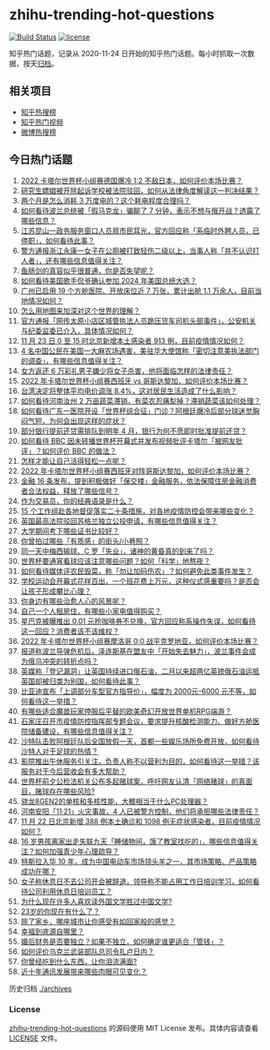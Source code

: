 # zhihu-trending-hot-questions

[![Build Status](https://github.com/justjavac/zhihu-trending-hot-questions/workflows/ci/badge.svg?branch=master)](https://github.com/justjavac/zhihu-trending-hot-questions/actions)
[![license](https://img.shields.io/github/license/justjavac/zhihu-trending-hot-questions)](https://github.com/justjavac/zhihu-trending-hot-questions/blob/master/LICENSE)

知乎热门话题，记录从 2020-11-24 日开始的知乎热门话题。每小时抓取一次数据，按天[归档](./archives)。

## 相关项目

- [知乎热搜榜](https://github.com/justjavac/zhihu-trending-top-search)
- [知乎热门视频](https://github.com/justjavac/zhihu-trending-hot-video)
- [微博热搜榜](https://github.com/justjavac/weibo-trending-hot-search)

## 今日热门话题

<!-- BEGIN -->
<!-- 最后更新时间 Thu Nov 24 2022 02:23:05 GMT+0800 (China Standard Time) -->

1. [2022 卡塔尔世界杯小组赛德国爆冷 1:2 不敌日本，如何评价本场比赛？](https://www.zhihu.com/question/568414222)
1. [研究生嫖娼被开除起诉学校被法院驳回，如何从法律角度解读这一判决结果？](https://www.zhihu.com/question/568380959)
1. [两个月是怎么消耗 3 万度电的？这个耗电程度合理吗？](https://www.zhihu.com/question/568012594)
1. [如何看待波兰总统被「假马克龙」骗聊了 7 分钟，表示不想与俄开战？透露了哪些信息？](https://www.zhihu.com/question/568364732)
1. [江苏昆山一政务服务窗口人员扇市民耳光，官方回应称「系临时外聘人员，已停职」，如何看待此事？](https://www.zhihu.com/question/568392037)
1. [警方通报浙江永康一女子在公厕被打致轻伤二级以上，当事人称「并不认识打人者」，还有哪些信息值得关注？](https://www.zhihu.com/question/567952613)
1. [鱼肠剑的真容似乎很普通，你是否失望呢？](https://www.zhihu.com/question/29680721)
1. [如何看待美国歌手侃爷确认参加 2024 年美国总统大选？](https://www.zhihu.com/question/568151306)
1. [广州已启用 19 个方舱医院、开放床位近 7 万张，累计出舱 1.1 万余人，目前当地情况如何？](https://www.zhihu.com/question/568399780)
1. [怎么用地图来加深对这个世界的理解？](https://www.zhihu.com/question/46221925)
1. [官方通报「网传太原小店区城管执法人员跪压货车司机头部事件」，公安机关与纪委监委已介入，具体情况如何？](https://www.zhihu.com/question/568359460)
1. [11 月 23 日 0 至 15 时北京新增本土感染者 913 例，目前疫情情况如何？](https://www.zhihu.com/question/568398993)
1. [4 名中国公民在美国一大麻农场遇害，美驻华大使馆称「密切注意美执法部门的调查」，有哪些信息值得关注？](https://www.zhihu.com/question/568381164)
1. [女方返还 6 万彩礼男子嫌少将女子杀害，他将面临怎样的法律责任？](https://www.zhihu.com/question/568201785)
1. [2022 年卡塔尔世界杯小组赛西班牙 vs 哥斯达黎加，如何评价本场比赛？](https://www.zhihu.com/question/568437341)
1. [台湾决定将整体平均电价调涨 8.4%，这对居民生活造成了什么影响？](https://www.zhihu.com/question/568000939)
1. [如何看待河南汝州 2 万亩蔬菜滞销，有菜农忍痛犁掉？滞销蔬菜该如何处理？](https://www.zhihu.com/question/567188771)
1. [如何看待广东一医院开设「世界杯综合征」门诊？阿根廷爆冷后部分球迷觉胸闷气短，为何会出现这样的症状？](https://www.zhihu.com/question/568399632)
1. [部分银行提前还贷需排队到明年 4 月，银行为何不愿即时批准提前还贷？](https://www.zhihu.com/question/568204949)
1. [如何看待 BBC 因未转播世界杯开幕式并发布视频批评卡塔尔「被网友批评」？如何评价 BBC 的做法？](https://www.zhihu.com/question/567985330)
1. [怎样才能让自己活得轻松一点呢？](https://www.zhihu.com/question/480803314)
1. [2022 年卡塔尔世界杯小组赛西班牙对阵哥斯达黎加，如何评价本场比赛？](https://www.zhihu.com/question/568228542)
1. [金融 16 条发布，提到积极做好「保交楼」金融服务，依法保障住房金融消费者合法权益，释放了哪些信号？](https://www.zhihu.com/question/568411408)
1. [作为交易员，你的经典语录是什么？](https://www.zhihu.com/question/556319416)
1. [15 个工作组赴各地督促落实二十条措施，对各地疫情防控会带来哪些变化？](https://www.zhihu.com/question/568374909)
1. [英国最高法院驳回苏格兰独立公投申请，有哪些信息值得关注？](https://www.zhihu.com/question/568404551)
1. [大学期间考下哪些证书比较好？](https://www.zhihu.com/question/20078229)
1. [你曾拍过哪些「有质感」的街头/小巷照？](https://www.zhihu.com/question/567250461)
1. [同一天中梅西输球、C 罗「失业」，诸神的黄昏真的到来了吗？](https://www.zhihu.com/question/568341015)
1. [世界杯要通宵看球应该注意哪些问题？如何「科学」地熬夜？](https://www.zhihu.com/question/567958359)
1. [如何看待媒体评农民毁菜，称「勿让加码伤农」？如何避免此类事件发生？](https://www.zhihu.com/question/568346184)
1. [学校运动会开幕式花样百出，一个班花费上万元，这种仪式感重要吗？是否会让孩子形成攀比心理？](https://www.zhihu.com/question/568152804)
1. [你身边有哪些治愈人心的风景呢？](https://www.zhihu.com/question/552541172)
1. [自己一个人租房住，有哪些小家电值得购买？](https://www.zhihu.com/question/567023813)
1. [星巴克被曝推出 0.01 元抢咖啡券不兑换，官方回应称系操作失误，如何看待这一回应？消费者该不该维权？](https://www.zhihu.com/question/568393157)
1. [2022 年卡塔尔世界杯小组赛摩洛哥 0:0 战平克罗地亚，如何评价本场比赛？](https://www.zhihu.com/question/568397224)
1. [报道称波兰导弹危机后，泽连斯基在盟友中「开始失去魅力」，波兰事件会成为俄乌冲突的转折点吗？](https://www.zhihu.com/question/568192867)
1. [英媒称「登记漏洞」让英国持续进口俄石油，二月以来超两亿英镑俄石油运抵英国却被归类为别国，如何看待此事？](https://www.zhihu.com/question/568176342)
1. [比亚迪宣布「上调部分车型官方指导价」，幅度为 2000元-6000 元不等，如何看待这一举措？](https://www.zhihu.com/question/568355578)
1. [有哪些适合魔兽玩家停服后平替的欧美奇幻开放世界单机RPG端游？](https://www.zhihu.com/question/568000884)
1. [石家庄召开市疫情防控指挥部专题会议，要求提升核酸检测能力、做好方舱医院储备建设，有哪些信息值得关注？](https://www.zhihu.com/question/568148714)
1. [沙特队击败阿根廷队后全国放假一天，首都一些娱乐场所免费开放，如何看待沙特人对于足球的热情？](https://www.zhihu.com/question/568332435)
1. [影院推出午休服务引关注，负责人称不以营利为目的，如何看待这一举措？该服务对于今后营收会有多大帮助？](https://www.zhihu.com/question/568354219)
1. [世界杯前夕公检法机关公布多起赌球案，呼吁网友认清「网络赌球」的真面目，赌球存在哪些风险?](https://www.zhihu.com/question/567951298)
1. [骁龙8GEN2的单核和多核性能，大概相当于什么PC处理器？](https://www.zhihu.com/question/567970249)
1. [河南安阳「11·21」火灾事故，4 人已被警方控制，他们将承担哪些法律责任？](https://www.zhihu.com/question/568332913)
1. [11 月 22 日北京新增 388 例本土确诊和 1098 例无症状感染者，目前疫情情况如何？](https://www.zhihu.com/question/568333254)
1. [16 岁男孩离家出走失联九天「睡储物间，饿了教室找吃的」，哪些信息值得关注？如何加强青少年心理疏导？](https://www.zhihu.com/question/567940276)
1. [特斯拉入华 10 年，成为中国电动车市场领头羊之一，其市场策略、产品策略成功在哪？](https://www.zhihu.com/question/567257276)
1. [女子称休息日不去公司开会被辞退，领导称不能占用工作日培训学习，如何看待公司利用休息日培训员工？](https://www.zhihu.com/question/568179599)
1. [为什么现在许多人喜欢读外国文学胜过中国文学?](https://www.zhihu.com/question/31085247)
1. [23岁的你现在有什么了？](https://www.zhihu.com/question/466947617)
1. [除了家乡，哪座城市让你感受有如回家般的感觉？](https://www.zhihu.com/question/568033047)
1. [幸福到底源自哪里？](https://www.zhihu.com/question/564230273)
1. [婚后财务是否要独立？如果不独立，如何确定谁更适合「管钱」？](https://www.zhihu.com/question/567995547)
1. [如何评价乌克兰武装部队总司令扎卢日内？](https://www.zhihu.com/question/523833487)
1. [你曾经吃到什么东西，让你泪流满面?](https://www.zhihu.com/question/565537890)
1. [近十年通讯发展带来哪些肉眼可见变化？](https://www.zhihu.com/question/567941051)

<!-- END -->

历史归档 [./archives](./archives)

### License

[zhihu-trending-hot-questions](https://github.com/justjavac/zhihu-trending-hot-questions)
的源码使用 MIT License 发布。具体内容请查看 [LICENSE](./LICENSE) 文件。

